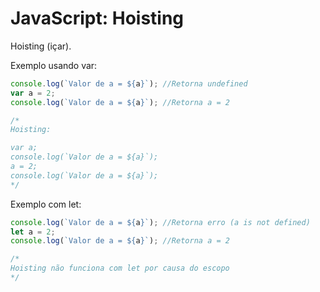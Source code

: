 # JavaScript: Hoisting

Hoisting (içar).

Exemplo usando var:

```js
console.log(`Valor de a = ${a}`); //Retorna undefined
var a = 2;
console.log(`Valor de a = ${a}`); //Retorna a = 2

/*
Hoisting:

var a;
console.log(`Valor de a = ${a}`);
a = 2;
console.log(`Valor de a = ${a}`);
*/
```

Exemplo com let:

```js
console.log(`Valor de a = ${a}`); //Retorna erro (a is not defined)
let a = 2;
console.log(`Valor de a = ${a}`); //Retorna a = 2

/*
Hoisting não funciona com let por causa do escopo
*/
```
